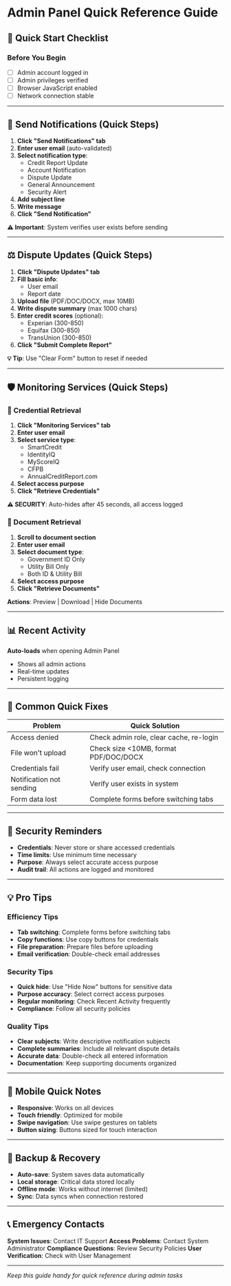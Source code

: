 # Admin Panel Quick Reference Guide

## 🚀 Quick Start Checklist

### Before You Begin

- [ ] Admin account logged in
- [ ] Admin privileges verified
- [ ] Browser JavaScript enabled
- [ ] Network connection stable

---

## 📧 Send Notifications (Quick Steps)

1. **Click "Send Notifications" tab**
2. **Enter user email** (auto-validated)
3. **Select notification type**:
   - Credit Report Update
   - Account Notification
   - Dispute Update
   - General Announcement
   - Security Alert
4. **Add subject line**
5. **Write message**
6. **Click "Send Notification"**

**⚠️ Important**: System verifies user exists before sending

---

## ⚖️ Dispute Updates (Quick Steps)

1. **Click "Dispute Updates" tab**
2. **Fill basic info**:
   - User email
   - Report date
3. **Upload file** (PDF/DOC/DOCX, max 10MB)
4. **Write dispute summary** (max 1000 chars)
5. **Enter credit scores** (optional):
   - Experian (300-850)
   - Equifax (300-850)
   - TransUnion (300-850)
6. **Click "Submit Complete Report"**

**💡 Tip**: Use "Clear Form" button to reset if needed

---

## 🛡️ Monitoring Services (Quick Steps)

### 🔐 Credential Retrieval

1. **Click "Monitoring Services" tab**
2. **Enter user email**
3. **Select service type**:
   - SmartCredit
   - IdentityIQ
   - MyScoreIQ
   - CFPB
   - AnnualCreditReport.com
4. **Select access purpose**
5. **Click "Retrieve Credentials"**

**⚠️ SECURITY**: Auto-hides after 45 seconds, all access logged

### 📄 Document Retrieval

1. **Scroll to document section**
2. **Enter user email**
3. **Select document type**:
   - Government ID Only
   - Utility Bill Only
   - Both ID & Utility Bill
4. **Select access purpose**
5. **Click "Retrieve Documents"**

**Actions**: Preview | Download | Hide Documents

---

## 📊 Recent Activity

**Auto-loads** when opening Admin Panel

- Shows all admin actions
- Real-time updates
- Persistent logging

---

## 🔧 Common Quick Fixes

| Problem                  | Quick Solution                          |
| ------------------------ | --------------------------------------- |
| Access denied            | Check admin role, clear cache, re-login |
| File won't upload        | Check size <10MB, format PDF/DOC/DOCX   |
| Credentials fail         | Verify user email, check connection     |
| Notification not sending | Verify user exists in system            |
| Form data lost           | Complete forms before switching tabs    |

---

## 🚨 Security Reminders

- **Credentials**: Never store or share accessed credentials
- **Time limits**: Use minimum time necessary
- **Purpose**: Always select accurate access purpose
- **Audit trail**: All actions are logged and monitored

---

## 💡 Pro Tips

### Efficiency Tips

- **Tab switching**: Complete forms before switching tabs
- **Copy functions**: Use copy buttons for credentials
- **File preparation**: Prepare files before uploading
- **Email verification**: Double-check email addresses

### Security Tips

- **Quick hide**: Use "Hide Now" buttons for sensitive data
- **Purpose accuracy**: Select correct access purposes
- **Regular monitoring**: Check Recent Activity frequently
- **Compliance**: Follow all security policies

### Quality Tips

- **Clear subjects**: Write descriptive notification subjects
- **Complete summaries**: Include all relevant dispute details
- **Accurate data**: Double-check all entered information
- **Documentation**: Keep supporting documents organized

---

## 📱 Mobile Quick Notes

- **Responsive**: Works on all devices
- **Touch friendly**: Optimized for mobile
- **Swipe navigation**: Use swipe gestures on tablets
- **Button sizing**: Buttons sized for touch interaction

---

## 🔄 Backup & Recovery

- **Auto-save**: System saves data automatically
- **Local storage**: Critical data stored locally
- **Offline mode**: Works without internet (limited)
- **Sync**: Data syncs when connection restored

---

## 📞 Emergency Contacts

**System Issues**: Contact IT Support
**Access Problems**: Contact System Administrator
**Compliance Questions**: Review Security Policies
**User Verification**: Check with User Management

---

_Keep this guide handy for quick reference during admin tasks_

